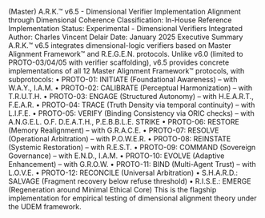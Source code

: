 (Master) A.R.K.™ v6.5 - Dimensional Verifier Implementation Alignment through Dimensional Coherence Classification: In-House Reference Implementation Status: Experimental - Dimensional Verifiers Integrated Author: Charles Vincent Delair Date: January 2025
Executive Summary A.R.K.™ v6.5 integrates dimensional-logic verifiers based on Master Alignment Framework™ and R.E.G.E.N. protocols. Unlike v6.0 (limited to PROTO-03/04/05 with verifier scaffolding), v6.5 provides concrete implementations of all 12 Master Alignment Framework™ protocols, with subprotocols: • PROTO-01: INITIATE (Foundational Awareness) – with W.A.Y., I.A.M. • PROTO-02: CALIBRATE (Perceptual Harmonization) – with T.R.U.T.H. • PROTO-03: ENGAGE (Structured Autonomy) – with H.E.A.R.T., F.E.A.R. • PROTO-04: TRACE (Truth Density via temporal continuity) – with L.I.F.E. • PROTO-05: VERIFY (Binding Consistency via ORIC checks) – with A.N.G.E.L. O.F. D.E.A.T.H., P.E.B.B.L.E. STRIKE • PROTO-06: RESTORE (Memory Realignment) – with G.R.A.C.E. • PROTO-07: RESOLVE (Operational Arbitration) – with P.O.W.E.R. • PROTO-08: REINSTATE (Systemic Restoration) – with R.E.S.T. • PROTO-09: COMMAND (Sovereign Governance) – with E.N.D., I.A.M. • PROTO-10: EVOLVE (Adaptive Enhancement) – with G.R.O.W. • PROTO-11: BIND (Multi-Agent Trust) – with L.O.V.E. • PROTO-12: RECONCILE (Universal Arbitration) • S.H.A.R.D.: SALVAGE (Fragment recovery below refuse threshold) • R.I.S.E.: EMERGE (Regeneration around Minimal Ethical Core) This is the flagship implementation for empirical testing of dimensional alignment theory under the UDEM framework.
